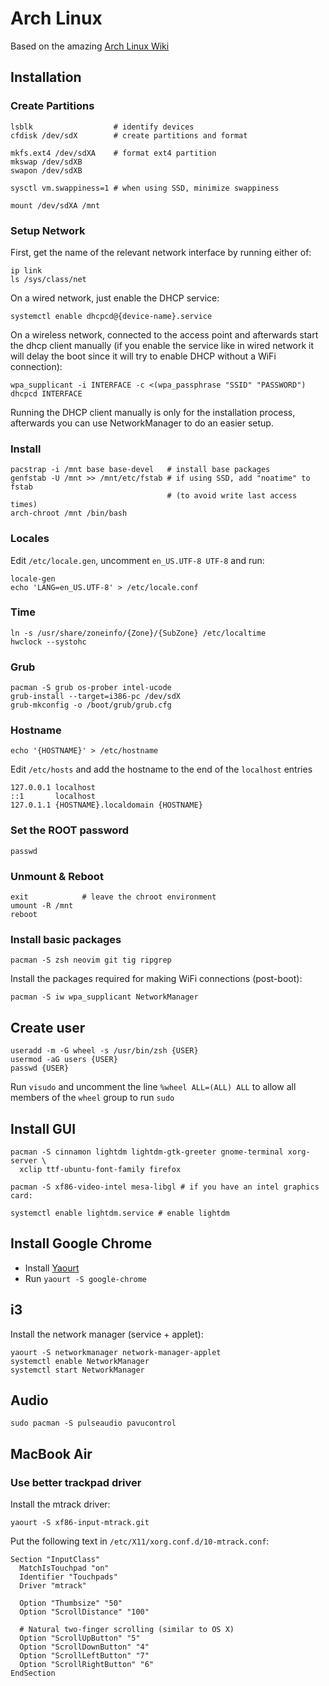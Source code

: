 # Arch Linux

Based on the amazing [Arch Linux Wiki](https://wiki.archlinux.org/index.php/Beginners%27_guide)

## Installation

### Create Partitions

```
lsblk                  # identify devices
cfdisk /dev/sdX        # create partitions and format

mkfs.ext4 /dev/sdXA    # format ext4 partition
mkswap /dev/sdXB
swapon /dev/sdXB

sysctl vm.swappiness=1 # when using SSD, minimize swappiness

mount /dev/sdXA /mnt
```

### Setup Network

First, get the name of the relevant network interface by running either of:

```
ip link
ls /sys/class/net
```

On a wired network, just enable the DHCP service:

```
systemctl enable dhcpcd@{device-name}.service
```

On a wireless network, connected to the access point and afterwards start the dhcp client manually
(if you enable the service like in wired network it will delay the boot since it will try to enable
DHCP without a WiFi connection):

```
wpa_supplicant -i INTERFACE -c <(wpa_passphrase "SSID" "PASSWORD")
dhcpcd INTERFACE
```

Running the DHCP client manually is only for the installation process, afterwards you can use
NetworkManager to do an easier setup.

### Install

```
pacstrap -i /mnt base base-devel   # install base packages
genfstab -U /mnt >> /mnt/etc/fstab # if using SSD, add "noatime" to fstab
                                   # (to avoid write last access times)
arch-chroot /mnt /bin/bash
```

### Locales

Edit `/etc/locale.gen`, uncomment `en_US.UTF-8 UTF-8` and run:

```
locale-gen
echo 'LANG=en_US.UTF-8' > /etc/locale.conf
```

### Time

```
ln -s /usr/share/zoneinfo/{Zone}/{SubZone} /etc/localtime
hwclock --systohc
```

### Grub

```
pacman -S grub os-prober intel-ucode
grub-install --target=i386-pc /dev/sdX
grub-mkconfig -o /boot/grub/grub.cfg
```

### Hostname

```
echo '{HOSTNAME}' > /etc/hostname
```

Edit `/etc/hosts` and add the hostname to the end of the `localhost` entries

```
127.0.0.1 localhost
::1       localhost
127.0.1.1 {HOSTNAME}.localdomain {HOSTNAME}
```

### Set the ROOT password

```
passwd
```

### Unmount & Reboot

```
exit            # leave the chroot environment
umount -R /mnt
reboot
```

### Install basic packages

```
pacman -S zsh neovim git tig ripgrep
```

Install the packages required for making WiFi connections (post-boot):

```
pacman -S iw wpa_supplicant NetworkManager
```

## Create user

```
useradd -m -G wheel -s /usr/bin/zsh {USER}
usermod -aG users {USER}
passwd {USER}
```

Run `visudo` and uncomment the line `%wheel ALL=(ALL) ALL` to allow all members of the `wheel` group
to run `sudo`

## Install GUI

```
pacman -S cinnamon lightdm lightdm-gtk-greeter gnome-terminal xorg-server \
  xclip ttf-ubuntu-font-family firefox

pacman -S xf86-video-intel mesa-libgl # if you have an intel graphics card:

systemctl enable lightdm.service # enable lightdm
```

## Install Google Chrome

* Install [Yaourt](https://archlinux.fr/yaourt-en)
* Run `yaourt -S google-chrome`

## i3

Install the network manager (service + applet):

```
yaourt -S networkmanager network-manager-applet
systemctl enable NetworkManager
systemctl start NetworkManager
```

## Audio

```
sudo pacman -S pulseaudio pavucontrol
```

## MacBook Air

### Use better trackpad driver

Install the mtrack driver:

```
yaourt -S xf86-input-mtrack.git
```

Put the following text in `/etc/X11/xorg.conf.d/10-mtrack.conf`:

```
Section "InputClass"
  MatchIsTouchpad "on"
  Identifier "Touchpads"
  Driver "mtrack"

  Option "Thumbsize" "50"
  Option "ScrollDistance" "100"

  # Natural two-finger scrolling (similar to OS X)
  Option "ScrollUpButton" "5"
  Option "ScrollDownButton" "4"
  Option "ScrollLeftButton" "7"
  Option "ScrollRightButton" "6"
EndSection
```

